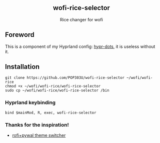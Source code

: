 <div align="center"> 
<h2> wofi-rice-selector </h2>
Rice changer for wofi

</div>

## Foreword
This is a component of my Hyprland config: [hypr-dots](https://github.com/POP303U/hypr-dots), 
it is useless without it.

## Installation

```
git clone https://github.com/POP303U/wofi-rice-selector ~/wofi/wofi-rice
chmod +x ~/wofi/wofi-rice/wofi-rice-selector
sudo cp ~/wofi/wofi-rice/wofi-rice-selector /bin
```

### Hyprland keybinding

```
bind $mainMod, R, exec, wofi-rice-selector
```

### Thanks for the inspiration!

- [rofi+pywal theme switcher](https://dev.to/mafflerbach/theme-switcher-based-on-rofi-and-pywal-4128)

